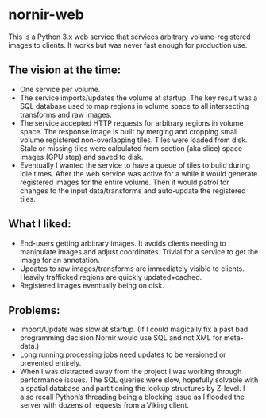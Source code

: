 nornir-web
==========

This is a Python 3.x web service that services arbitrary volume-registered images to clients.  It works but was never fast enough for production use.


## The vision at the time:
- One service per volume.
- The service imports/updates the volume at startup.  The key result was a  SQL database used to map regions in volume space to all intersecting transforms and raw images.
- The service accepted HTTP requests for arbitrary regions in volume space.  The response image is built by merging and cropping small volume registered non-overlapping tiles.  Tiles were loaded from disk.  Stale or missing tiles were calculated from section (aka slice) space images (GPU step) and saved to disk.
- Eventually I wanted the service to have a queue of tiles to build during idle times.  After the web service was active for a while it would generate registered images for the entire volume.  Then it would patrol for changes to the input data/transforms and auto-update the registered tiles.

## What I liked:
- End-users getting arbitrary images.  It avoids clients needing to manipulate images and adjust coordinates.  Trivial for a service to get the image for an annotation.
- Updates to raw images/transforms are immediately visible to clients.  Heavily trafficked regions are quickly updated+cached.
- Registered images eventually being on disk.

## Problems:
- Import/Update was slow at startup. (If I could magically fix a past bad programming decision Nornir would use SQL and not XML for meta-data.)
- Long running processing jobs need updates to be versioned or prevented entirely.
- When I was distracted away from the project I was working through performance issues.  The SQL queries were slow, hopefully solvable with a spatial database and partitioning the lookup structures by Z-level.  I also recall Python’s threading being a blocking issue as I flooded the server with dozens of requests from a Viking client.
